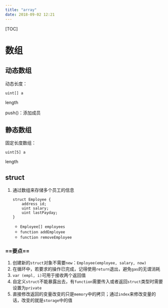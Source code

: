 ```yaml
---
title: "array"
date: 2018-09-02 12:21
---
```


[TOC]

# 数组



## 动态数组

动态长度：

```
uint[] a
```

length

push()：添加成员



## 静态数组

固定长度数组：

```
uint[5] a
```

length





## struct

1. 通过数组来存储多个员工的信息

   ```
   struct Employee {
       address id;
       uint salary;
       uint lastPayday;
   }
   ```

   - `Employee[] employees`
   - `function addEmployee`
   - `function removeEmployee`

### ==要点==

1. 创建新的`struct`对象不需要`new`：`Employee(employee, salary, now)`
2. 在循环中，若要求的操作已完成，记得使用`return`退出，避免`gas`的无谓消耗
3. `var (empl, i)`可用于接收两个返回值
4. 自定义`struct`不能暴露出去，有`function`需要传入或者返回`struct`类型时需要设置为`private`
5. 直接修改返回的变量改变的只是`memory`中的拷贝；通过`index`来修改变量的话，改变的就是`storage`中的值

### 